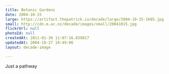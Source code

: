 ```yaml
---
title: Botanic Gardens
date: 2004-10-15
large: https://artifact.thepatrick.io/decade/large/2004-10-15-1685.jpg
small: http://cdn.m.ac.nz/decade/images/small/20041015.jpg
flickrUrl: null
photoId: null
createdAt: 2011-01-30 11:07:16.839817
updatedAt: 2004-10-27 19:49:06
layout: decade-image

---
```

Just a pathway
